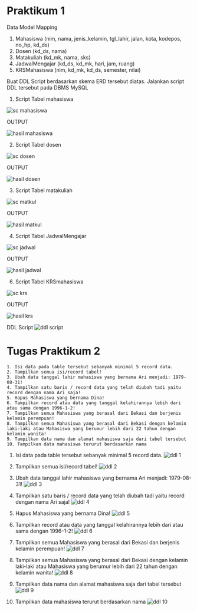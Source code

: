 # Praktikum 1

Data Model Mapping
1. Mahasiswa (nim, nama, jenis_kelamin, tgl_lahir, jalan, kota, kodepos, no_hp, kd_ds)
2. Dosen (kd_ds, nama)
3. Matakuliah (kd_mk, nama, sks)
4. JadwalMengajar (kd_ds, kd_mk, hari, jam, ruang)
5. KRSMahasiswa (nim, kd_mk, kd_ds, semester, nilai)

Buat DDL Script berdasarkan skema ERD tersebut diatas.
Jalankan script DDL tersebut pada DBMS MySQL

1. Script Tabel mahasiswa

![sc mahasiswa](https://user-images.githubusercontent.com/115356128/232085147-2b7e6877-9024-4308-8196-b3800313de5c.png)

OUTPUT

![hasil mahasiswa](https://user-images.githubusercontent.com/115356128/232085224-2b7973e2-ecfc-46cb-82a5-089ef539cc76.png)

2. Script Tabel dosen

![sc dosen](https://user-images.githubusercontent.com/115356128/232085466-095dbd3b-778c-457e-ba3f-504a25707fdc.png)

OUTPUT

![hasil dosen](https://user-images.githubusercontent.com/115356128/232085557-f2eb9437-a280-4701-93ea-7883e837d3b4.png)

3. Script Tabel matakuliah

![sc matkul](https://user-images.githubusercontent.com/115356128/232085698-b110b12d-9270-4460-9d88-ee7eac8fd7ae.png)

OUTPUT

![hasil matkul](https://user-images.githubusercontent.com/115356128/232085747-37cbf8ef-dcf4-49a0-bdd4-4b5f4ee37b7d.png)

4. Script Tabel JadwalMengajar

![sc jadwal](https://user-images.githubusercontent.com/115356128/232086158-04c181f0-484e-44c2-8b5c-0dfabc75ecb4.png)

OUTPUT

![hasil jadwal](https://user-images.githubusercontent.com/115356128/232086204-ea35bdef-f3cd-4dba-8101-7e6a995a4d06.png)

6. Script Tabel KRSmahasiswa

![sc krs](https://user-images.githubusercontent.com/115356128/232086272-44e9ccad-dcc7-492e-83e3-ca874de3a03e.png)

OUTPUT

![hasil krs](https://user-images.githubusercontent.com/115356128/232086314-d76a19a8-6be6-494b-a807-0ece1cd9f890.png)

DDL Script
![ddl script](https://user-images.githubusercontent.com/115356128/232086628-22b70bc8-a630-4288-ac6a-8436230baffc.png)



# Tugas Praktikum 2
```
1. Isi data pada table tersebut sebanyak minimal 5 record data.
2. Tampilkan semua isi/record tabel! 
3. Ubah data tanggal lahir mahasiswa yang bernama Ari menjadi: 1979-08-31! 
4. Tampilkan satu baris / record data yang telah diubah tadi yaitu record dengan nama Ari saja! 
5. Hapus Mahasiswa yang bernama Dina! 
6. Tampilkan record atau data yang tanggal kelahirannya lebih dari atau sama dengan 1996-1-2! 
7. Tampilkan semua Mahasiswa yang berasal dari Bekasi dan berjenis kelamin perempuan! 
8. Tampilkan semua Mahasiswa yang berasal dari Bekasi dengan kelamin laki-laki atau Mahasiswa yang berumur lebih dari 22 tahun dengan kelamin wanita!
9. Tampilkan data nama dan alamat mahasiswa saja dari tabel tersebut
10. Tampilkan data mahasiswa terurut berdasarkan nama
```

1. Isi data pada table tersebut sebanyak minimal 5 record data.
![ddl 1](https://user-images.githubusercontent.com/115356128/232091268-12c09b73-7b86-4c31-9cbb-d013455c50d1.png)

2. Tampilkan semua isi/record tabel!
![ddl 2](https://user-images.githubusercontent.com/115356128/232091567-89a38d10-be90-4e24-9a90-2cc47c06d7e9.png)

3. Ubah data tanggal lahir mahasiswa yang bernama Ari menjadi: 1979-08-31!
![ddl 3](https://user-images.githubusercontent.com/115356128/232096964-ded9b7be-6c7f-432f-ae33-c273c7edb9bf.png)

4. Tampilkan satu baris / record data yang telah diubah tadi yaitu record dengan nama Ari saja!
![ddl 4](https://user-images.githubusercontent.com/115356128/232098808-5d9f9d82-4cf4-48e7-a1fd-ad6cf411293d.png)

5. Hapus Mahasiswa yang bernama Dina!
![ddl 5](https://user-images.githubusercontent.com/115356128/232099151-b2da6eaa-2978-46b1-b90b-796f83fea363.png)

6. Tampilkan record atau data yang tanggal kelahirannya lebih dari atau sama dengan 1996-1-2!
![ddl 6](https://user-images.githubusercontent.com/115356128/232101668-c4669eb9-2cba-4b02-a92e-f5ca05161357.png)

7. Tampilkan semua Mahasiswa yang berasal dari Bekasi dan berjenis kelamin perempuan!
![ddl 7](https://user-images.githubusercontent.com/115356128/232102325-75a4073b-40b2-48ad-9fac-28ea7c75b7e9.png)

8. Tampilkan semua Mahasiswa yang berasal dari Bekasi dengan kelamin laki-laki atau Mahasiswa yang berumur lebih dari 22 tahun dengan kelamin wanita!
![ddl 8](https://user-images.githubusercontent.com/115356128/232105569-3aed12de-0123-4303-87c9-257a1dae6b1c.png)

9. Tampilkan data nama dan alamat mahasiswa saja dari tabel tersebut
![ddl 9](https://user-images.githubusercontent.com/115356128/232107282-f0ade418-ea82-4b09-b694-ddb72e3be43d.png)

10. Tampilkan data mahasiswa terurut berdasarkan nama
![ddl 10](https://user-images.githubusercontent.com/115356128/232107576-8a765cb8-c53d-4759-925f-65adc1880bc4.png)




